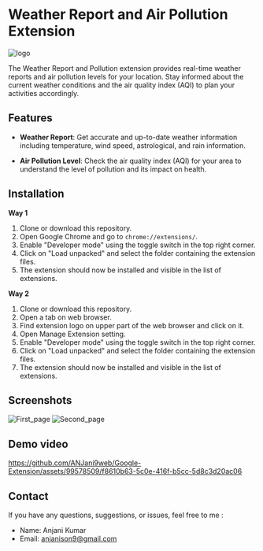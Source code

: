 

# Weather Report and Air Pollution Extension
![logo](https://github.com/ANJani9web/Google-Extension/assets/99578509/d1da98cb-cb93-43c0-8e43-0cf9ee0c2f2e)

The Weather Report and Pollution extension provides real-time weather reports and air pollution levels for your location. Stay informed about the current weather conditions and the air quality index (AQI) to plan your activities accordingly.

## Features

- **Weather Report**: Get accurate and up-to-date weather information including temperature, wind speed, astrological, and rain information.

- **Air Pollution Level**: Check the air quality index (AQI) for your area to understand the level of pollution and its impact on health.


## Installation

**Way 1**
1. Clone or download this repository.
2. Open Google Chrome and go to `chrome://extensions/`.
3. Enable "Developer mode" using the toggle switch in the top right corner.
4. Click on "Load unpacked" and select the folder containing the extension files.
5. The extension should now be installed and visible in the list of extensions.

**Way 2**
1. Clone or download this repository.
2. Open a tab on web browser.
3. Find extension logo on upper part of the web browser and click on it.
4. Open Manage Extension setting.
5. Enable "Developer mode" using the toggle switch in the top right corner.
6. Click on "Load unpacked" and select the folder containing the extension files.
7. The extension should now be installed and visible in the list of extensions.

   
## Screenshots

![First_page](https://github.com/ANJani9web/Google-Extension/assets/99578509/7af7135a-4cee-459a-9127-0c79a99b0148)
![Second_page](https://github.com/ANJani9web/Google-Extension/assets/99578509/6e737418-6ef2-4a1f-b703-faacde89c81c)

## Demo video
https://github.com/ANJani9web/Google-Extension/assets/99578509/f8610b63-5c0e-416f-b5cc-5d8c3d20ac06





## Contact

If you have any questions, suggestions, or issues, feel free to me :

- Name: Anjani Kumar
- Email: anjanison9@gmail.com

